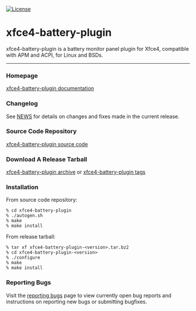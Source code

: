 [![License](https://img.shields.io/badge/License-GPL%20v2-blue.svg)](https://gitlab.xfce.org/xfce/xfce4-battery-plugin/COPYING)

# xfce4-battery-plugin

xfce4-battery-plugin is a battery monitor panel plugin for Xfce4, compatible with APM and ACPI, for Linux and BSDs.

----

### Homepage

[xfce4-battery-plugin documentation](https://docs.xfce.org/panel-plugins/xfce4-battery-plugin/start)

### Changelog

See [NEWS](https://gitlab.xfce.org/panel-plugins/xfce4-battery-plugin/-/blob/master/NEWS) for details on changes and fixes made in the current release.

### Source Code Repository

[xfce4-battery-plugin source code](https://gitlab.xfce.org/panel-plugins/xfce4-battery-plugin)

### Download A Release Tarball

[xfce4-battery-plugin archive](https://archive.xfce.org/src/panel-plugins/xfce4-battery-plugin)
    or
[xfce4-battery-plugin tags](https://gitlab.xfce.org/panel-plugins/xfce4-battery-plugin/-/tags)

### Installation

From source code repository: 

    % cd xfce4-battery-plugin
    % ./autogen.sh
    % make
    % make install

From release tarball:

    % tar xf xfce4-battery-plugin-<version>.tar.bz2
    % cd xfce4-battery-plugin-<version>
    % ./configure
    % make
    % make install

### Reporting Bugs

Visit the [reporting bugs](https://docs.xfce.org/panel-plugins/xfce4-battery-plugin/bugs) page to view currently open bug reports and instructions on reporting new bugs or submitting bugfixes.

